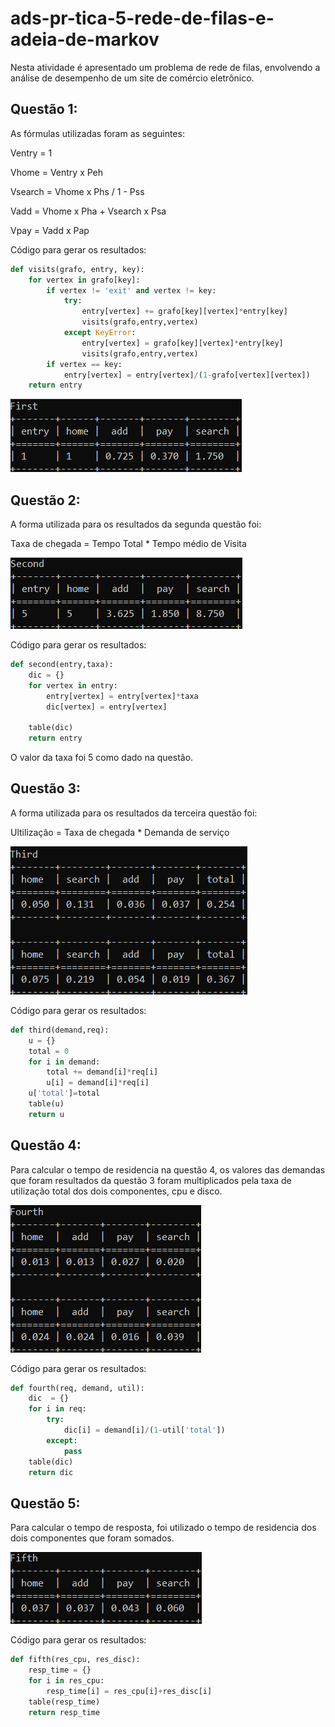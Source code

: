 # ads-pr-tica-5-rede-de-filas-e-adeia-de-markov
Nesta atividade é apresentado um problema de rede de filas, envolvendo a análise de desempenho de um site de comércio eletrônico.

## Questão 1:
As fórmulas utilizadas foram as seguintes:

Ventry = 1

Vhome = Ventry x Peh

Vsearch = Vhome x Phs / 1 - Pss

Vadd = Vhome x Pha + Vsearch x Psa

Vpay = Vadd x Pap

Código para gerar os resultados:
```py
def visits(grafo, entry, key):
    for vertex in grafo[key]:
        if vertex != 'exit' and vertex != key:    
            try:
                entry[vertex] += grafo[key][vertex]*entry[key] 
                visits(grafo,entry,vertex)
            except KeyError:
                entry[vertex] = grafo[key][vertex]*entry[key] 
                visits(grafo,entry,vertex)
        if vertex == key:
            entry[vertex] = entry[vertex]/(1-grafo[vertex][vertex])
    return entry
```
![Image of Yaktocat](https://github.com/ewertonpaulo/ads-pr-tica-5-rede-de-filas-e-adeia-de-markov/blob/master/img/1.png)

## Questão 2:
A forma utilizada para os resultados da segunda questão foi:

Taxa de chegada = Tempo Total * Tempo médio de Visita

![Image of Yaktocat](https://github.com/ewertonpaulo/ads-pr-tica-5-rede-de-filas-e-adeia-de-markov/blob/master/img/2.png)

Código para gerar os resultados:
```py
def second(entry,taxa):
    dic = {}
    for vertex in entry:
        entry[vertex] = entry[vertex]*taxa
        dic[vertex] = entry[vertex]

    table(dic)
    return entry
```
O valor da taxa foi 5 como dado na questão.

## Questão 3:
A forma utilizada para os resultados da terceira questão foi:

Ultilização = Taxa de chegada * Demanda de serviço

![Image of Yaktocat](https://github.com/ewertonpaulo/ads-pr-tica-5-rede-de-filas-e-adeia-de-markov/blob/master/img/3.png)

Código para gerar os resultados:
```py
def third(demand,req):
    u = {}
    total = 0
    for i in demand:
        total += demand[i]*req[i]
        u[i] = demand[i]*req[i]
    u['total']=total
    table(u)
    return u
```

## Questão 4:
Para calcular o tempo de residencia na questão 4, os valores das demandas que foram resultados da questão 3 foram multiplicados pela taxa de utilização total dos dois
componentes, cpu e disco.

![Image of Yaktocat](https://github.com/ewertonpaulo/ads-pr-tica-5-rede-de-filas-e-adeia-de-markov/blob/master/img/4.png)

Código para gerar os resultados:
```py
def fourth(req, demand, util):
    dic  = {}
    for i in req:
        try:
            dic[i] = demand[i]/(1-util['total'])
        except:
            pass
    table(dic)
    return dic
```

## Questão 5:
Para calcular o tempo de resposta, foi utilizado o tempo de residencia dos dois componentes que foram somados.

![Image of Yaktocat](https://github.com/ewertonpaulo/ads-pr-tica-5-rede-de-filas-e-adeia-de-markov/blob/master/img/5.png)

Código para gerar os resultados:
```py
def fifth(res_cpu, res_disc):
    resp_time = {}
    for i in res_cpu:
        resp_time[i] = res_cpu[i]+res_disc[i]
    table(resp_time)
    return resp_time
```
